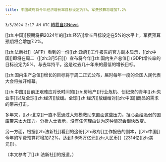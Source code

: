 ```yaml
---
title: 中国政府将今年经济增长率目标设定为5%，军费预算将增加7.2%
---
```

`3/5/2024 2:17 AM UTC` [轉載自GNews](https://gnews.org/articles/2365383)

[[zh:中国]]预期将把2024年的[[zh:经济]]增长目标设定在5%的水平上，军费预算预期将会增加7.2%。

[[zh:法新社]]（AFP）看到的一份[[zh:政府]]工作报告的官方副本显示，[[zh:中国]]即将在周二（[[zh:3月5日]]）宣布将今年[[zh:国内生产总值]] (GDP)增长率的目标设定为5%，与去年持平。这是过去几十年来的最低的增长目标。

[[zh:国内生产总值]]增长的目标将于周二正式公布，届时每年一度的全国人民代表大会将拉开帷幕。

[[zh:中国]]目前正艰难应对长时间的[[zh:房地产]]行业危机、创纪录的青年[[zh:失业率]]以及全球[[zh:经济]]放缓。全球[[zh:经济]]放缓给对[[zh:中国]]商品的需求的带来打击。

多年来，[[zh:北京]]一直不愿通过大规模救助来直面这些压力，担心会给脆弱的国库带来太大压力。分析人士表示，没有任何理由认为这种情况会很快改变。

另一方面，根据[[zh:法新社]]看到的这份[[zh:政府]]工作报告的副本，[[zh:中国]]今年的军费预算将增加7.2%，达到1.665万亿元[[zh:人民币]]（2314亿[[zh:美元]]）。

（本文参考了[[zh:法新社]]的报道。）
